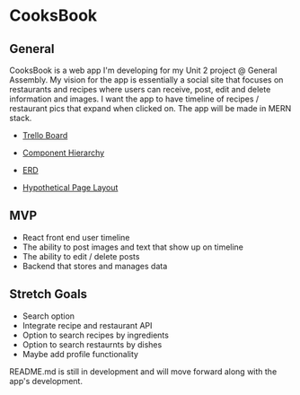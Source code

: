 # CooksBook

## General

CooksBook is a web app I'm developing for my Unit 2 project @ General Assembly. My vision for the app is essentially a social site that focuses on restaurants and recipes where users can receive, post, edit and delete information and images. I want the app to have timeline of recipes / restaurant pics that expand when clicked on. The app will be made in MERN stack.

- [Trello Board](https://trello.com/b/SgdrWsus/cooksbook)
- [Component Hierarchy](https://viewer.diagrams.net/?tags=%7B%7D&highlight=0000ff&edit=_blank&layers=1&nav=1&title=CooksBook.drawio#R%3Cmxfile%3E%3Cdiagram%20id%3D%22l8Afk79X_Ad1GSpH60Zv%22%20name%3D%22Comp%20Tier%20Tree%22%3E7VnbctowEP0aHpvxPeYxgfQy004zpTMNj8JaYyXGcoUIpl9fGUu%2BySmUOHXClDzEOrpYe%2FbsrhAje7LKPjCURl8ohnhkGTgb2dORZZmGYYp%2FObIrkEtLAktGsBxUATPyC9RMiW4IhnVjIKc05iRtggFNEgh4A0OM0W1zWEjj5ltTtAQNmAUo1tEfBPOoQH3XqPCPQJaRerOwuOhZITVYAusIYbqtQfbNyJ4wSnnxtMomEOfkKV6Kee%2Bf6C03xiDhx0wIYZvuHh4Cd%2BxnX3%2FieG3ef3snV3lE8UYa%2FCnBkF3cr%2BWm%2BU4xwehGdOWLGSP7ehsRDrMUBXnvVvheYBFfxaJliseQxPGExpTt59qhm%2F%2FlOE14DS8%2BAl9zRh%2Bg1uPtP6JHbhAYh%2BxJy82STyFEoCvgbCeGqAnKW7tSlUV7W3nUVG6Kat70JIakiJbl0hXP4kFS%2FRe0WxrtV2naN%2BkYgR8GneQGPizCfsi1PfeVkWtr5Gq0QoKv8uQgWglNoEljk3PICL%2BTPfnzPMcvXNmaZrVh051qJMKOu3qjNitvVtP2LTWv2CdgLSW1nCFsoRsWwOHA5ogtgR9Sou7cmvPcDt8pjEGMOHlsbrfLofINt5QIQ0rtOGYzMB2jpYnCTDmrntvaC3nNhWy3tVDBg7bQXl%2Bl2adLztEk952s4DNJoPegdsHHTldQ%2B9bC7itjtoPaGjyoXT1jLuiGz0TNJzQRLGdvkGZzbLwymj2N5hkgFkTXiL1Rjl3ntXF82W99KmtNVV7mql79odaoulbVsnm9lHXWtR7rk%2FO%2FPv3D%2BuT3KrljZTCU26z2ed8%2F0W2ecWChF3bbuN9MMWzEu2cRyQe19cKSUHachya8s9DE0GnC1G9xbuma935gC0Pwgs4LBXw5XhiVNnr97mEPfmAz9euaZ8Xc2zyxmcdeKThnEdRDH9lM%2FU5hCNEdL6CDuhg02bdztHXqmXBwXeg3Ic%2FRxbH%2BHSyerRbdfRVpTQAn%2B000q19xiuHVb2H2zW8%3D%3C%2Fdiagram%3E%3Cdiagram%20id%3D%22OAPj8wOkG9w_aL9k2Tr0%22%20name%3D%22ERD%22%3E7ZnNctowEICfhmM7%2FsHgHGOStplJmk5op8eOsBdbjSwxsgiQp%2B%2FKljFGJiVtQtqBE9ZKWkn7rVYr0fNH%2BfKjJLPsRiTAep6TLHv%2BRc%2FzXMdx8UdLVpVk6BlBKmliGjWCMX2EuqeRzmkCRauhEoIpOmsLY8E5xKolI1KKRbvZVLD2qDOSgiUYx4TZ0u80UVklDQOnkX8Cmmb1yLjiqiYndWMjKDKSiMWGyL%2Fs%2BSMphKq%2B8uUImDZebZeq34cdteuJSeBqnw7faHR7nhdpHny%2FII%2Bfz8YTd%2FDOaHkgbG4WfAeFInNJUKnnXPGpMLNXq9okxYLmjHAsRVPK2EgwIcsaPyEQTmOUF0qKe9ioGcQhTKZYY8YDqWC5cyHu2jzoVyByUHKFTUyH2qDGo0JTXDR43BpPtommb4TEuES61txYDT%2BM4Z5hRM8y4g9sv202XDDOJMpUjsovXPwkjKYcv2NcOKChIm0Wir53bipymiS6eyShoI9kUqpysDwTlKtyGUHUCy60rrkSRbV7XAsAFxYtI9oLx27P2cnIbTPybUZ%2BByLvtQj5FiFOcvw6R%2BFYScrTE64NXIGNKzwkrr6Fi%2BZlnD7xMoBauIY2rrND4gosXBIeKCxOvLp5nb0xr4HFi4mYKCr4iVg3MdftSDKcQzIbdiRqMZ3Bf5KkdR0pB87SwmPM0ob%2FU5Z2dvRZ2rNwvXWWVk%2FnmNO0p4H9W2maa1%2F2Ba752DK1Z%2B2xjlTtsOe%2Baz8uICMJCYXSkJrb7eQnxOrqWA%2Bzp3K0g55frp1YW0ggSWFsirhaqlZ3wMrc%2B7KpiaaCK%2FMWig7QIgg8Odfvmli8vEOLfhU3hK80MDHnCSQGVzWwHu25CdzvXH0tlOXEH9oDdBnVjPFFe9DGThtuZR%2FDLS6FmMsYTK%2FNh80tRd6WIm9bkSIyBWUpKhmvF%2F4Xj0v2OXi13qKWA2wm5pqyqdHM4oyy5JqsxFybulAkvq9LUSYkfcT2pPYDrJa1j3iDVoux7ml0ltsYvtTY3S3RDVm2Gl6TQtWzEYyRWUGrEKA75mhHyiOhlMhNIyuebHpuv%2BPyEUCY9LsuH6E38QeDF7p8bHtER2brDrp8u97CL%2F8CaR%2B%2BT1w%2F9o2lxYzEeBxcw1QvoN9I7syatEgf8lNWRowMozvwMlgoonZG9whNM3LeBzrOeyMsu025DP0zIdVIcJwmoSUSQL9ZgPYdK3b9ebz3nW7KNdXBflD914r3%2FlNn8z4p1QnzHpiDN8ds%2F3uQoyHmEvIT55fjHL4eZyw2%2F7NWx37zb7V%2F%2BQs%3D%3C%2Fdiagram%3E%3C%2Fmxfile%3E)

- [ERD](https://viewer.diagrams.net/?tags=%7B%7D&highlight=0000ff&edit=_blank&layers=1&nav=1&page-id=OAPj8wOkG9w_aL9k2Tr0&title=CooksBook.drawio#R%3Cmxfile%3E%3Cdiagram%20id%3D%22l8Afk79X_Ad1GSpH60Zv%22%20name%3D%22Comp%20Tier%20Tree%22%3E7VnbctowEP0aHpvxPeYxgfQy004zpTMNj8JaYyXGcoUIpl9fGUu%2BySmUOHXClDzEOrpYe%2FbsrhAje7LKPjCURl8ohnhkGTgb2dORZZmGYYp%2FObIrkEtLAktGsBxUATPyC9RMiW4IhnVjIKc05iRtggFNEgh4A0OM0W1zWEjj5ltTtAQNmAUo1tEfBPOoQH3XqPCPQJaRerOwuOhZITVYAusIYbqtQfbNyJ4wSnnxtMomEOfkKV6Kee%2Bf6C03xiDhx0wIYZvuHh4Cd%2BxnX3%2FieG3ef3snV3lE8UYa%2FCnBkF3cr%2BWm%2BU4xwehGdOWLGSP7ehsRDrMUBXnvVvheYBFfxaJliseQxPGExpTt59qhm%2F%2FlOE14DS8%2BAl9zRh%2Bg1uPtP6JHbhAYh%2BxJy82STyFEoCvgbCeGqAnKW7tSlUV7W3nUVG6Kat70JIakiJbl0hXP4kFS%2FRe0WxrtV2naN%2BkYgR8GneQGPizCfsi1PfeVkWtr5Gq0QoKv8uQgWglNoEljk3PICL%2BTPfnzPMcvXNmaZrVh051qJMKOu3qjNitvVtP2LTWv2CdgLSW1nCFsoRsWwOHA5ogtgR9Sou7cmvPcDt8pjEGMOHlsbrfLofINt5QIQ0rtOGYzMB2jpYnCTDmrntvaC3nNhWy3tVDBg7bQXl%2Bl2adLztEk952s4DNJoPegdsHHTldQ%2B9bC7itjtoPaGjyoXT1jLuiGz0TNJzQRLGdvkGZzbLwymj2N5hkgFkTXiL1Rjl3ntXF82W99KmtNVV7mql79odaoulbVsnm9lHXWtR7rk%2FO%2FPv3D%2BuT3KrljZTCU26z2ed8%2F0W2ecWChF3bbuN9MMWzEu2cRyQe19cKSUHachya8s9DE0GnC1G9xbuma935gC0Pwgs4LBXw5XhiVNnr97mEPfmAz9euaZ8Xc2zyxmcdeKThnEdRDH9lM%2FU5hCNEdL6CDuhg02bdztHXqmXBwXeg3Ic%2FRxbH%2BHSyerRbdfRVpTQAn%2B000q19xiuHVb2H2zW8%3D%3C%2Fdiagram%3E%3Cdiagram%20id%3D%22OAPj8wOkG9w_aL9k2Tr0%22%20name%3D%22ERD%22%3E7ZnNctowEICfhmM7%2FsHgHGOStplJmk5op8eOsBdbjSwxsgiQp%2B%2FKljFGJiVtQtqBE9ZKWkn7rVYr0fNH%2BfKjJLPsRiTAep6TLHv%2BRc%2FzXMdx8UdLVpVk6BlBKmliGjWCMX2EuqeRzmkCRauhEoIpOmsLY8E5xKolI1KKRbvZVLD2qDOSgiUYx4TZ0u80UVklDQOnkX8Cmmb1yLjiqiYndWMjKDKSiMWGyL%2Fs%2BSMphKq%2B8uUImDZebZeq34cdteuJSeBqnw7faHR7nhdpHny%2FII%2Bfz8YTd%2FDOaHkgbG4WfAeFInNJUKnnXPGpMLNXq9okxYLmjHAsRVPK2EgwIcsaPyEQTmOUF0qKe9ioGcQhTKZYY8YDqWC5cyHu2jzoVyByUHKFTUyH2qDGo0JTXDR43BpPtommb4TEuES61txYDT%2BM4Z5hRM8y4g9sv202XDDOJMpUjsovXPwkjKYcv2NcOKChIm0Wir53bipymiS6eyShoI9kUqpysDwTlKtyGUHUCy60rrkSRbV7XAsAFxYtI9oLx27P2cnIbTPybUZ%2BByLvtQj5FiFOcvw6R%2BFYScrTE64NXIGNKzwkrr6Fi%2BZlnD7xMoBauIY2rrND4gosXBIeKCxOvLp5nb0xr4HFi4mYKCr4iVg3MdftSDKcQzIbdiRqMZ3Bf5KkdR0pB87SwmPM0ob%2FU5Z2dvRZ2rNwvXWWVk%2FnmNO0p4H9W2maa1%2F2Ba752DK1Z%2B2xjlTtsOe%2Baz8uICMJCYXSkJrb7eQnxOrqWA%2Bzp3K0g55frp1YW0ggSWFsirhaqlZ3wMrc%2B7KpiaaCK%2FMWig7QIgg8Odfvmli8vEOLfhU3hK80MDHnCSQGVzWwHu25CdzvXH0tlOXEH9oDdBnVjPFFe9DGThtuZR%2FDLS6FmMsYTK%2FNh80tRd6WIm9bkSIyBWUpKhmvF%2F4Xj0v2OXi13qKWA2wm5pqyqdHM4oyy5JqsxFybulAkvq9LUSYkfcT2pPYDrJa1j3iDVoux7ml0ltsYvtTY3S3RDVm2Gl6TQtWzEYyRWUGrEKA75mhHyiOhlMhNIyuebHpuv%2BPyEUCY9LsuH6E38QeDF7p8bHtER2brDrp8u97CL%2F8CaR%2B%2BT1w%2F9o2lxYzEeBxcw1QvoN9I7syatEgf8lNWRowMozvwMlgoonZG9whNM3LeBzrOeyMsu025DP0zIdVIcJwmoSUSQL9ZgPYdK3b9ebz3nW7KNdXBflD914r3%2FlNn8z4p1QnzHpiDN8ds%2F3uQoyHmEvIT55fjHL4eZyw2%2F7NWx37zb7V%2F%2BQs%3D%3C%2Fdiagram%3E%3C%2Fmxfile%3E)
- [Hypothetical Page Layout](https://viewer.diagrams.net/?tags=%7B%7D&highlight=0000ff&edit=_blank&layers=1&nav=1&page-id=XU4SuOFDb89AYntjUPVa&title=CooksBook.drawio#R%3Cmxfile%3E%3Cdiagram%20id%3D%22l8Afk79X_Ad1GSpH60Zv%22%20name%3D%22Comp%20Tier%20Tree%22%3E7VnbctowEP0aHpvxPeYxgfQy004zpTMNj8JaYyXGcoUIpl9fGUu%2BySmUOHXClDzEOrpYe%2FbsrhAje7LKPjCURl8ohnhkGTgb2dORZZmGYYp%2FObIrkEtLAktGsBxUATPyC9RMiW4IhnVjIKc05iRtggFNEgh4A0OM0W1zWEjj5ltTtAQNmAUo1tEfBPOoQH3XqPCPQJaRerOwuOhZITVYAusIYbqtQfbNyJ4wSnnxtMomEOfkKV6Kee%2Bf6C03xiDhx0wIYZvuHh4Cd%2BxnX3%2FieG3ef3snV3lE8UYa%2FCnBkF3cr%2BWm%2BU4xwehGdOWLGSP7ehsRDrMUBXnvVvheYBFfxaJliseQxPGExpTt59qhm%2F%2FlOE14DS8%2BAl9zRh%2Bg1uPtP6JHbhAYh%2BxJy82STyFEoCvgbCeGqAnKW7tSlUV7W3nUVG6Kat70JIakiJbl0hXP4kFS%2FRe0WxrtV2naN%2BkYgR8GneQGPizCfsi1PfeVkWtr5Gq0QoKv8uQgWglNoEljk3PICL%2BTPfnzPMcvXNmaZrVh051qJMKOu3qjNitvVtP2LTWv2CdgLSW1nCFsoRsWwOHA5ogtgR9Sou7cmvPcDt8pjEGMOHlsbrfLofINt5QIQ0rtOGYzMB2jpYnCTDmrntvaC3nNhWy3tVDBg7bQXl%2Bl2adLztEk952s4DNJoPegdsHHTldQ%2B9bC7itjtoPaGjyoXT1jLuiGz0TNJzQRLGdvkGZzbLwymj2N5hkgFkTXiL1Rjl3ntXF82W99KmtNVV7mql79odaoulbVsnm9lHXWtR7rk%2FO%2FPv3D%2BuT3KrljZTCU26z2ed8%2F0W2ecWChF3bbuN9MMWzEu2cRyQe19cKSUHachya8s9DE0GnC1G9xbuma935gC0Pwgs4LBXw5XhiVNnr97mEPfmAz9euaZ8Xc2zyxmcdeKThnEdRDH9lM%2FU5hCNEdL6CDuhg02bdztHXqmXBwXeg3Ic%2FRxbH%2BHSyerRbdfRVpTQAn%2B000q19xiuHVb2H2zW8%3D%3C%2Fdiagram%3E%3Cdiagram%20id%3D%22OAPj8wOkG9w_aL9k2Tr0%22%20name%3D%22ERD%22%3E7ZnNctowEICfhmM7%2FsHgHGOStplJmk5op8eOsBdbjSwxsgiQp%2B%2FKljFGJiVtQtqBE9ZKWkn7rVYr0fNH%2BfKjJLPsRiTAep6TLHv%2BRc%2FzXMdx8UdLVpVk6BlBKmliGjWCMX2EuqeRzmkCRauhEoIpOmsLY8E5xKolI1KKRbvZVLD2qDOSgiUYx4TZ0u80UVklDQOnkX8Cmmb1yLjiqiYndWMjKDKSiMWGyL%2Fs%2BSMphKq%2B8uUImDZebZeq34cdteuJSeBqnw7faHR7nhdpHny%2FII%2Bfz8YTd%2FDOaHkgbG4WfAeFInNJUKnnXPGpMLNXq9okxYLmjHAsRVPK2EgwIcsaPyEQTmOUF0qKe9ioGcQhTKZYY8YDqWC5cyHu2jzoVyByUHKFTUyH2qDGo0JTXDR43BpPtommb4TEuES61txYDT%2BM4Z5hRM8y4g9sv202XDDOJMpUjsovXPwkjKYcv2NcOKChIm0Wir53bipymiS6eyShoI9kUqpysDwTlKtyGUHUCy60rrkSRbV7XAsAFxYtI9oLx27P2cnIbTPybUZ%2BByLvtQj5FiFOcvw6R%2BFYScrTE64NXIGNKzwkrr6Fi%2BZlnD7xMoBauIY2rrND4gosXBIeKCxOvLp5nb0xr4HFi4mYKCr4iVg3MdftSDKcQzIbdiRqMZ3Bf5KkdR0pB87SwmPM0ob%2FU5Z2dvRZ2rNwvXWWVk%2FnmNO0p4H9W2maa1%2F2Ba752DK1Z%2B2xjlTtsOe%2Baz8uICMJCYXSkJrb7eQnxOrqWA%2Bzp3K0g55frp1YW0ggSWFsirhaqlZ3wMrc%2B7KpiaaCK%2FMWig7QIgg8Odfvmli8vEOLfhU3hK80MDHnCSQGVzWwHu25CdzvXH0tlOXEH9oDdBnVjPFFe9DGThtuZR%2FDLS6FmMsYTK%2FNh80tRd6WIm9bkSIyBWUpKhmvF%2F4Xj0v2OXi13qKWA2wm5pqyqdHM4oyy5JqsxFybulAkvq9LUSYkfcT2pPYDrJa1j3iDVoux7ml0ltsYvtTY3S3RDVm2Gl6TQtWzEYyRWUGrEKA75mhHyiOhlMhNIyuebHpuv%2BPyEUCY9LsuH6E38QeDF7p8bHtER2brDrp8u97CL%2F8CaR%2B%2BT1w%2F9o2lxYzEeBxcw1QvoN9I7syatEgf8lNWRowMozvwMlgoonZG9whNM3LeBzrOeyMsu025DP0zIdVIcJwmoSUSQL9ZgPYdK3b9ebz3nW7KNdXBflD914r3%2FlNn8z4p1QnzHpiDN8ds%2F3uQoyHmEvIT55fjHL4eZyw2%2F7NWx37zb7V%2F%2BQs%3D%3C%2Fdiagram%3E%3Cdiagram%20id%3D%22XU4SuOFDb89AYntjUPVa%22%20name%3D%22Main%20Page%20Layout%22%3E7Vxbc5s4FP41fkwGcTWPiZN2O9NtO033%2BrJDQLE1FYiCaJz99SuB5Iskx26DMF5nJmPDQUjwfefoXCRn4s3y5dsqKRe%2Fkgziietky4l3M3FdEIZT9sUlT0LiOm4nmVcoE7K14A79C4XQEdIGZbDeakgJwRSV28KUFAVM6ZYsqSryuN3sgeDtUctkDjXBXZpgXfoHyuiik04DZy3%2FBaL5Qo4MHHElT2RjIagXSUYeN0Te7cSbVYTQ7ihfziDm6Elcuvve7Li6erAKFvSQG%2BZvP%2F1z632ewiv379uLjxfwN%2Bfzhdf18j3BjXhh8bD0SSJQkabIIO%2FEmXjXjwtE4V2ZpPzqIyOdyRY0x%2BwMsEPRHawoXO58TrB6e6Y3kOSQVk%2BsibhB4vW0ffq4gb7EeLGJvBMKaSIon6%2B6XqPCDgQwPwCSbwApxGzc6wfC3mkTrfBbQ%2BSFi7rV5ivWAETlcn2RHc3Fd5JzAIv7mn%2FNCPlaX7MP2T172m4E2f4l1CQYzQt2jOED7YepYJupQGcq8g1MBbZ4CnpWZo69mJFA1A9kQMEsBJduoMHmGVBzo8vAEm7h%2BHHzYwU3XdfYtKCj5tnStUjD7A4mVbrQkGPvTLfhqWlFvsIZwaRikoIUkGOGMFZE0mBThhFk8muOIGKu6UpcyFGW8WGMfGwzZoMSqbi7KQmHZGQ6fi1WjB8YfBsABsxia6DF4wcNTJWAABgUzYSa69tCTY62AdvHgkemC8g%2B3yNmvmNH0aR7vsnvWIuqgCn2%2FMGwKjCHVezP%2BQAf2ecXlH6F1Eo8tUFS3A9HoXvA%2FBANyZHn7p8fWF5T8sMmx1cpJZuO6n1yD%2FEnUiOKCHdY94RSkhs8GSUKuKShmJnRbJXVqU6sp2QDBKuwSrqx4DL0dNgDHXUwvYxshWSebhxvCMmY5F3OM1aVhH2xf112MD6gJddvG1Cu5mU5T4d6YAtMMwyw5t28HjI33zTFfIYpYkp%2F4LQyvhCwL8pdV7Ee3zFMWY7BeOxxbsoCO54WQFIkbOlDkm%2BSuL4uhaUUvCcVzPnQZd3w76zlibGMuBaxbtgXe15ehqqZpUHa8KtJhkpUoxQVc3YGMRKtapi1fXAhauq8fRgK87LtExUpylDWtAra8A%2Bc3LPxeWsqx%2BZnbCYoEj4MRt%2Ba5HLjTUoLulgz5eIv4t0E67MvfOK%2BuXB3%2BUvC9OsBt2WvBVNVWDyrln4%2FaukF20ppzhZNM7pnbT7X80VdK9V60IT7f030rphXMEMMi%2Fow3TXrRSdr8H4JRlKyHlp%2FrtUY6%2BZ7OjjmDUyov6hRuAfGMzSvYKrO%2BkYDM6VkqyykfwPT0%2F8vCZ919YB1fO64J2LCSHHGpkx5yJKMp5cXOlLAGZGiJHVHJ8XXixcdKd75kBJ5YyMFaKS8QVWPZSRLwJmW5wIDcK414PRE%2BXfUln6YL%2Bd3ywrQyID04v0aCOJBVfAEloHUKqYfGex22Fqwr0f2p1apCQxLkANXanzT6k0%2FlZqaJk2VFAcXgcfn9KxVa0JD3D5stcY3LUC9VmvOKZ1UqzWBaWXKHbRaE%2BjR2Nknk6HJ1Q4ZnwTuDlLOOJk8Pil6%2BH32yeTxSdGXvU4imfSnR04mA33t6CSTSZMGDptMBqb1jpGhpiaTK3Xcl0wCeztY9TTo1JLJ1Zbf4yWTcrJ9QTLpgx0bttte7p%2FPTO4NS0YnlnJampiiWFeOYX1jqIf2P6obDID%2F35YQv6fpwNc2VE0N0yow5XPWSnShnjn0Gg%2B1%2BXQP2IWqtUR6XW7Q7X%2BhzT3Vlrx4bNiBNLAXD%2FWi1ql58di0HDGsF49evfhIvXhs2u4xqBeP7Hnxk18usOfJgWPa3TmoK49O1JXH%2FpFdeaQX6j6WsGiXNmTouqu8MToV74ulVawgWPI8nSUjTfYmNtOOdYUOWGRX%2FJftHFec1DVKt8l5HjYGTfX0p2janvzFW14G8vRmKe7szp7EWfcYMNN%2BLq%2BA7To0qeaQPvOS3WZYnZU9ZT8pqyBOKPq%2B%2FRwmJsQInwhqXYIgfaqYpqfGgTVpqhSKu9Z8ah1FivYE6qzXAaF11CrG6rVfoCt6tXLDpNd%2B7OzNOjS4rYHN%2BoC9NeM267FYawiURd%2BDrTXWdj%2BoXdm2V70mPsOkfrVX1V6N%2BcWw9npA4ePVXg%2Bx11j9ieTP26vWlW171cs4G%2Fb6GjJ3fBt26wxrq7L%2B92qrL7XVqbqh6udtVevqp22Vna7%2FR1bXfP2vxrzb%2FwA%3D%3C%2Fdiagram%3E%3C%2Fmxfile%3E)

## MVP

- React front end user timeline
- The ability to post images and text that show up on timeline
- The ability to edit / delete posts
- Backend that stores and manages data

## Stretch Goals

- Search option
- Integrate recipe and restaurant API
- Option to search recipes by ingredients
- Option to search restaurnts by dishes
- Maybe add profile functionality

README.md is still in development and will move forward along with the app's development.
